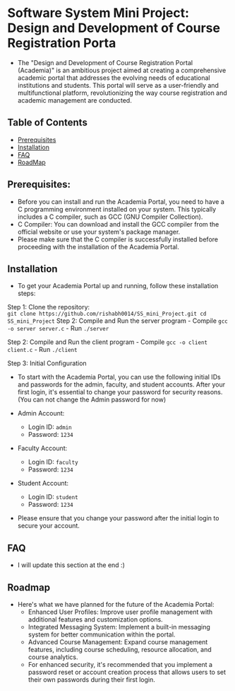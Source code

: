 # Software System Mini Project: Design and Development of Course Registration Porta
- The "Design and Development of Course Registration Portal (Academia)" is an ambitious project aimed at creating a comprehensive academic portal that addresses the evolving needs of educational institutions and students. This portal will serve as a user-friendly and multifunctional platform, revolutionizing the way course registration and academic management are conducted.

## Table of Contents

- [Prerequisites](#prerequisites)
- [Installation](#installation)
- [FAQ](#faq)
- [RoadMap](#roadmap)

## Prerequisites:
- Before you can install and run the Academia Portal, you need to have a C programming environment installed on your system. This typically includes a C compiler, such as GCC (GNU Compiler Collection).
- C Compiler: You can download and install the GCC compiler from the official website or use your system's package manager.
- Please make sure that the C compiler is successfully installed before proceeding with the installation of the Academia Portal.


## Installation
- To get your Academia Portal up and running, follow these installation steps:

Step 1: Clone the repository:   
    ```
        git clone https://github.com/rishabh0014/SS_mini_Project.git
        cd SS_mini_Project
    ```
Step 2: Compile and Run the server program
    - Compile
    ```
        gcc -o server server.c
    ```
    - Run
    ```
        ./server
    ```

Step 2: Compile and Run the client program
    - Compile
    ```
        gcc -o client client.c
    ```
    - Run
    ```
        ./client
    ```

Step 3: Initial Configuration
- To start with the Academia Portal, you can use the following initial IDs and passwords for the admin, faculty, and student accounts. After your first login, it's essential to change your password for security reasons. (You can not change the Admin password for now)

- Admin Account:  
    - Login ID: `admin`
    - Password: `1234`
- Faculty Account: 
    - Login ID: `faculty`
    - Password: `1234`
- Student Account:  
    - Login ID: `student`
    - Password: `1234`
- Please ensure that you change your password after the initial login to secure your account.

## FAQ
- I will update this section at the end :)

## Roadmap

- Here's what we have planned for the future of the Academia Portal:
  - Enhanced User Profiles: Improve user profile management with additional features and customization options.
  - Integrated Messaging System: Implement a built-in messaging system for better communication within the portal.
  - Advanced Course Management: Expand course management features, including course scheduling, resource allocation, and course analytics.
  - For enhanced security, it's recommended that you implement a password reset or account creation process that allows users to set their own passwords during their first login.
  
